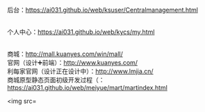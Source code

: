 # 
后台：https://ai031.github.io/web/ksuser/Centralmanagement.html<br>
<br>

个人中心：https://ai031.github.io/web/kycs/my.html<br>
<br>

商城：http://mall.kuanyes.com/win/mall/<br>
官网（设计➕前端）：http://www.kuanyes.com/<br>
利每家官网（设计正在设计中）：http://www.lmjia.cn/<br>
商城原型静态页面初级开发过程（：https://ai031.github.io/web/meiyue/mart/martindex.html

<img src=
